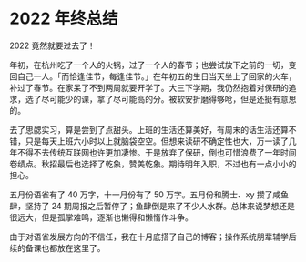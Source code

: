 # 2022 年终总结

2022 竟然就要过去了！

年初，在杭州吃了一个人的火锅，过了一个人的春节；也尝试放下之前的一切，变回自己一人。「而恰逢佳节，每逢佳节。」在年初五的生日当天坐上了回家的火车，补过了春节。在家呆了不到两周就要开学了。大三下学期，我仍然抱着对保研的追求，选了尽可能少的课，拿了尽可能高的分。被软安折磨得够呛，但是还挺有意思的。

去了思勰实习，算是尝到了点甜头。上班的生活还算美好，有周末的话生活还算不错，只是每天上班六小时以上就脑袋空空。但想来读研不确定性也大，万一读了几年不得不去传统互联网也许更加凄惨。于是放弃了保研，倒也可惜浪费了一年时间卷绩点。秋招最后也选择了乾象，赞美乾象。期待明年入职，不过也有一点小小的担心。

五月份语雀有了 40 万字，十一月份有了 50 万字。五月份和腾士、xy 攒了咸鱼肆，坚持了 24 期周报之后暂停了；鱼肆倒是来了不少人水群。总体来说梦想还是很远大，但是孤掌难鸣，逐渐也懒得和懒惰作斗争。

由于对语雀发展方向的不信任，我在十月底搭了自己的博客；操作系统朋辈辅学后续的备课也都放在这里了。